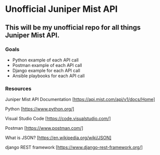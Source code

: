 # Unofficial Juniper Mist API #
## This will be my unofficial repo for all things Juniper Mist API. ##

### Goals ###
* Python example of each API call
* Postman example of each API call
* Django example for each API call
* Ansible playbooks for each API call

### Resources ###

Juniper Mist API Documentation
[https://api.mist.com/api/v1/docs/Home]

Python
[https://www.python.org/]

Visual Studio Code
[https://code.visualstudio.com/]

Postman
[https://www.postman.com/]

What is JSON?
[https://en.wikipedia.org/wiki/JSON]

django REST framework
[https://www.django-rest-framework.org/]